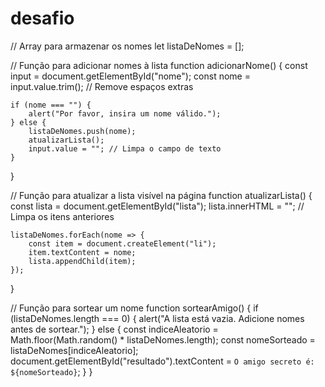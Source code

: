 # desafio
// Array para armazenar os nomes
let listaDeNomes = [];

// Função para adicionar nomes à lista
function adicionarNome() {
    const input = document.getElementById("nome");
    const nome = input.value.trim(); // Remove espaços extras

    if (nome === "") {
        alert("Por favor, insira um nome válido.");
    } else {
        listaDeNomes.push(nome);
        atualizarLista();
        input.value = ""; // Limpa o campo de texto
    }
}

// Função para atualizar a lista visível na página
function atualizarLista() {
    const lista = document.getElementById("lista");
    lista.innerHTML = ""; // Limpa os itens anteriores

    listaDeNomes.forEach(nome => {
        const item = document.createElement("li");
        item.textContent = nome;
        lista.appendChild(item);
    });
}

// Função para sortear um nome
function sortearAmigo() {
    if (listaDeNomes.length === 0) {
        alert("A lista está vazia. Adicione nomes antes de sortear.");
    } else {
        const indiceAleatorio = Math.floor(Math.random() * listaDeNomes.length);
        const nomeSorteado = listaDeNomes[indiceAleatorio];
        document.getElementById("resultado").textContent = `O amigo secreto é: ${nomeSorteado}`;
    }
}
